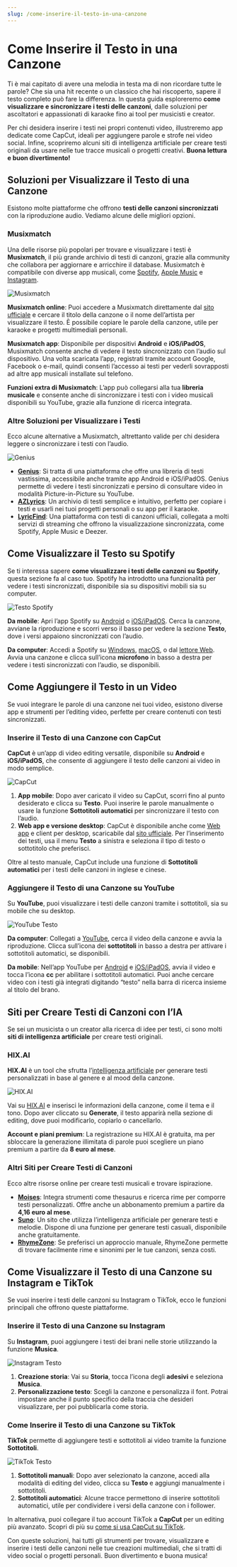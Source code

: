 ```yaml
---
slug: /come-inserire-il-testo-in-una-canzone
---
```

# Come Inserire il Testo in una Canzone

Ti è mai capitato di avere una melodia in testa ma di non ricordare tutte le parole? Che sia una hit recente o un classico che hai riscoperto, sapere il testo completo può fare la differenza. In questa guida esploreremo **come visualizzare e sincronizzare i testi delle canzoni**, dalle soluzioni per ascoltatori e appassionati di karaoke fino ai tool per musicisti e creator.

Per chi desidera inserire i testi nei propri contenuti video, illustreremo app dedicate come CapCut, ideali per aggiungere parole e strofe nei video social. Infine, scopriremo alcuni siti di intelligenza artificiale per creare testi originali da usare nelle tue tracce musicali o progetti creativi. **Buona lettura e buon divertimento!**

## Soluzioni per Visualizzare il Testo di una Canzone

Esistono molte piattaforme che offrono **testi delle canzoni sincronizzati** con la riproduzione audio. Vediamo alcune delle migliori opzioni.

### Musixmatch

Una delle risorse più popolari per trovare e visualizzare i testi è **Musixmatch**, il più grande archivio di testi di canzoni, grazie alla community che collabora per aggiornare e arricchire il database. Musixmatch è compatibile con diverse app musicali, come [Spotify](https://www.aranzulla.it/come-funziona-spotify-468261.html), [Apple Music](https://www.aranzulla.it/come-funziona-apple-music-1037560.html) e [Instagram](https://www.aranzulla.it/come-usare-instagram-28531.html).

![Musixmatch](/guide-img/output/d1394efd.jpg)

**Musixmatch online**: Puoi accedere a Musixmatch direttamente dal [sito ufficiale](https://www.musixmatch.com/it/scopri) e cercare il titolo della canzone o il nome dell’artista per visualizzare il testo. È possibile copiare le parole della canzone, utile per karaoke e progetti multimediali personali.

**Musixmatch app**: Disponibile per dispositivi **Android** e **iOS/iPadOS**, Musixmatch consente anche di vedere il testo sincronizzato con l’audio sul dispositivo. Una volta scaricata l’app, registrati tramite account Google, Facebook o e-mail, quindi consenti l’accesso ai testi per vederli sovrapposti ad altre app musicali installate sul telefono.

**Funzioni extra di Musixmatch**: L’app può collegarsi alla tua **libreria musicale** e consente anche di sincronizzare i testi con i video musicali disponibili su YouTube, grazie alla funzione di ricerca integrata.

### Altre Soluzioni per Visualizzare i Testi

Ecco alcune alternative a Musixmatch, altrettanto valide per chi desidera leggere o sincronizzare i testi con l’audio.

![Genius](/guide-img/output/f67a9dce.jpg)

- **[Genius](https://genius.com/)**: Si tratta di una piattaforma che offre una libreria di testi vastissima, accessibile anche tramite app Android e iOS/iPadOS. Genius permette di vedere i testi sincronizzati e persino di consultare video in modalità Picture-in-Picture su YouTube.
- **[AZLyrics](https://www.azlyrics.com/)**: Un archivio di testi semplice e intuitivo, perfetto per copiare i testi e usarli nei tuoi progetti personali o su app per il karaoke.
- **[LyricFind](https://www.lyricfind.com/)**: Una piattaforma con testi di canzoni ufficiali, collegata a molti servizi di streaming che offrono la visualizzazione sincronizzata, come Spotify, Apple Music e Deezer.

## Come Visualizzare il Testo su Spotify

Se ti interessa sapere **come visualizzare i testi delle canzoni su Spotify**, questa sezione fa al caso tuo. Spotify ha introdotto una funzionalità per vedere i testi sincronizzati, disponibile sia su dispositivi mobili sia su computer.

![Testo Spotify](/guide-img/output/bde2ae2b.jpg)

**Da mobile**: Apri l’app Spotify su [Android](https://play.google.com/store/apps/details?id=com.spotify.music) o [iOS/iPadOS](https://apps.apple.com/it/app/spotify-musica-e-podcast/id324684580). Cerca la canzone, avviane la riproduzione e scorri verso il basso per vedere la sezione **Testo**, dove i versi appaiono sincronizzati con l’audio.

**Da computer**: Accedi a Spotify su [Windows](https://apps.microsoft.com/detail/9ncbcszsjrsb), [macOS](https://www.spotify.com/it/download/mac/), o dal [lettore Web](https://open.spotify.com/intl-it). Avvia una canzone e clicca sull’icona **microfono** in basso a destra per vedere i testi sincronizzati con l’audio, se disponibili.

## Come Aggiungere il Testo in un Video

Se vuoi integrare le parole di una canzone nei tuoi video, esistono diverse app e strumenti per l’editing video, perfette per creare contenuti con testi sincronizzati.

### Inserire il Testo di una Canzone con CapCut

**CapCut** è un’app di video editing versatile, disponibile su **Android** e **iOS/iPadOS**, che consente di aggiungere il testo delle canzoni ai video in modo semplice.

![CapCut](/guide-img/output/1b447276.jpg)

1. **App mobile**: Dopo aver caricato il video su CapCut, scorri fino al punto desiderato e clicca su **Testo**. Puoi inserire le parole manualmente o usare la funzione **Sottotitoli automatici** per sincronizzare il testo con l’audio.
2. **Web app e versione desktop**: CapCut è disponibile anche come [Web app](https://www.capcut.com/editor) e client per desktop, scaricabile dal [sito ufficiale](https://www.capcut.com/my-edit). Per l’inserimento dei testi, usa il menu **Testo** a sinistra e seleziona il tipo di testo o sottotitolo che preferisci.

Oltre al testo manuale, CapCut include una funzione di **Sottotitoli automatici** per i testi delle canzoni in inglese e cinese.

### Aggiungere il Testo di una Canzone su YouTube

Su **YouTube**, puoi visualizzare i testi delle canzoni tramite i sottotitoli, sia su mobile che su desktop.

![YouTube Testo](/guide-img/output/13c65089.jpg)

**Da computer**: Collegati a [YouTube](https://www.youtube.com/), cerca il video della canzone e avvia la riproduzione. Clicca sull’icona dei **sottotitoli** in basso a destra per attivare i sottotitoli automatici, se disponibili.

**Da mobile**: Nell’app YouTube per [Android](https://play.google.com/store/apps/details?id=com.google.android.youtube) e [iOS/iPadOS](https://apps.apple.com/it/app/youtube/id544007664), avvia il video e tocca l’icona **cc** per abilitare i sottotitoli automatici. Puoi anche cercare video con i testi già integrati digitando “testo” nella barra di ricerca insieme al titolo del brano.

## Siti per Creare Testi di Canzoni con l’IA

Se sei un musicista o un creator alla ricerca di idee per testi, ci sono molti **siti di intelligenza artificiale** per creare testi originali.

### HIX.AI

**HIX.AI** è un tool che sfrutta l’[intelligenza artificiale](https://www.aranzulla.it/come-funziona-lintelligenza-artificiale-1499915.html) per generare testi personalizzati in base al genere e al mood della canzone. 

![HIX.AI](/guide-img/output/d330ac83.jpg)

Vai su [HIX.AI](https://writer.hix.ai/song-lyrics-generator) e inserisci le informazioni della canzone, come il tema e il tono. Dopo aver cliccato su **Generate**, il testo apparirà nella sezione di editing, dove puoi modificarlo, copiarlo o cancellarlo.

**Account e piani premium**: La registrazione su HIX.AI è gratuita, ma per sbloccare la generazione illimitata di parole puoi scegliere un piano premium a partire da **8 euro al mese**.

### Altri Siti per Creare Testi di Canzoni

Ecco altre risorse online per creare testi musicali e trovare ispirazione.

- **[Moises](https://moises.ai/it/features/lyric-writer/)**: Integra strumenti come thesaurus e ricerca rime per comporre testi personalizzati. Offre anche un abbonamento premium a partire da **4,16 euro al mese**.
- **[Suno](https://suno.com/)**: Un sito che utilizza l’intelligenza artificiale per generare testi e melodie. Dispone di una funzione per generare testi casuali, disponibile anche gratuitamente.
- **[RhymeZone](https://www.rhymezone.com/)**: Se preferisci un approccio manuale, RhymeZone permette di trovare facilmente rime e sinonimi per le tue canzoni, senza costi.

## Come Visualizzare il Testo di una Canzone su Instagram e TikTok

Se vuoi inserire i testi delle canzoni su Instagram o TikTok, ecco le funzioni principali che offrono queste piattaforme.

### Inserire il Testo di una Canzone su Instagram

Su **Instagram**, puoi aggiungere i testi dei brani nelle storie utilizzando la funzione **Musica**.

![Instagram Testo](/guide-img/output/cf7ef983.jpg)

1. **Creazione storia**: Vai su **Storia**, tocca l’icona degli **adesivi** e seleziona **Musica**.
2. **Personalizzazione testo**: Scegli la canzone e personalizza il font. Potrai impostare anche il punto specifico della traccia che desideri visualizzare, per poi pubblicarla come storia.

### Come Inserire il Testo di una Canzone su TikTok

**TikTok** permette di aggiungere testi e sottotitoli ai video tramite la funzione **Sottotitoli**.

![TikTok Testo](/guide-img/output/c24e4dd3.jpg)

1. **Sottotitoli manuali**: Dopo aver selezionato la canzone, accedi alla modalità di editing del video, clicca su **Testo** e aggiungi manualmente i sottotitoli.
2. **Sottotitoli automatici**: Alcune tracce permettono di inserire sottotitoli automatici, utile per condividere i versi della canzone con i follower.

In alternativa, puoi collegare il tuo account TikTok a **CapCut** per un editing più avanzato. Scopri di più su [come si usa CapCut su TikTok](https://www.aranzulla.it/come-si-usa-capcut-su-tiktok-1597959.html).

Con queste soluzioni, hai tutti gli strumenti per trovare, visualizzare e inserire i testi delle canzoni nelle tue creazioni multimediali, che si tratti di video social o progetti personali. Buon divertimento e buona musica!
